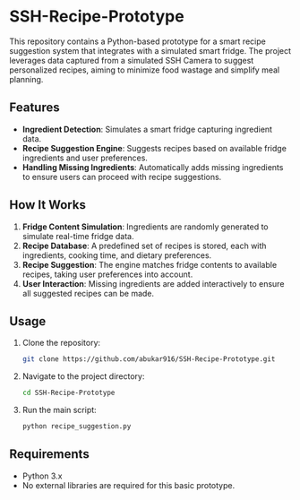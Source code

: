 # SSH-Recipe-Prototype

This repository contains a Python-based prototype for a smart recipe suggestion system that integrates with a simulated smart fridge. The project leverages data captured from a simulated SSH Camera to suggest personalized recipes, aiming to minimize food wastage and simplify meal planning.

## Features
- **Ingredient Detection**: Simulates a smart fridge capturing ingredient data.
- **Recipe Suggestion Engine**: Suggests recipes based on available fridge ingredients and user preferences.
- **Handling Missing Ingredients**: Automatically adds missing ingredients to ensure users can proceed with recipe suggestions.

## How It Works
1. **Fridge Content Simulation**: Ingredients are randomly generated to simulate real-time fridge data.
2. **Recipe Database**: A predefined set of recipes is stored, each with ingredients, cooking time, and dietary preferences.
3. **Recipe Suggestion**: The engine matches fridge contents to available recipes, taking user preferences into account.
4. **User Interaction**: Missing ingredients are added interactively to ensure all suggested recipes can be made.

## Usage
1. Clone the repository:
   ```sh
   git clone https://github.com/abukar916/SSH-Recipe-Prototype.git
   ```
2. Navigate to the project directory:
   ```sh
   cd SSH-Recipe-Prototype
   ```
3. Run the main script:
   ```sh
   python recipe_suggestion.py
   ```

## Requirements
- Python 3.x
- No external libraries are required for this basic prototype.




